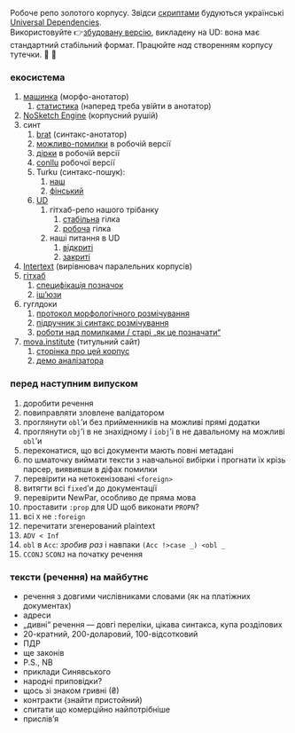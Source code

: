 Робоче репо золотого корпусу. Звідси [скриптами](https://github.com/mova-institute/lib) будуються українські [Universal Dependencies](http://universaldependencies.org).  
Використовуйте 👉[збудовану версію](https://github.com/UniversalDependencies/UD_Ukrainian-IU/tree/dev), викладену на UD: вона має стандартний стабільний формат. Працюйте _над_ створенням корпусу тутечки. :honeybee: :microscope:



### екосистема

1. [машинка](https://lab.mova.institute/apps/annotator) (морфо-анотатор)
    1. [статистика](https://lab.mova.institute/api/annotator/getStats) (наперед треба увійти в анотатор)
1. [NoSketch Engine](https://mova.institute/bonito/run.cgi/first?corpname=zoloto&reload=1&iquery=&queryselector=iqueryrow&lemma=&lpos=&phrase=&word=&wpos=&char=&cql=&default_attr=word&fc_lemword_window_type=both&fc_lemword_wsize=5&fc_lemword=&fc_lemword_type=all&fc_pos_window_type=both&fc_pos_wsize=5&fc_pos_type=all&fsca_doc.title=&fsca_doc.author=&fsca_doc.original_author=&fsca_doc.date=) (корпусний рушій)
1. синт
    1. [brat](https://lab.mova.institute/brat/#/ud/) (синтакс-анотатор)
    1. [можливо-помилки](https://lab.mova.institute/files/pomylky_robochoho_tb.html) в робочій версії
    1. [дірки](https://lab.mova.institute/files/dirky_robochoho_tb.html) в робочій версії
    1. [conllu](https://lab.mova.institute/files/robochyi_tb.conllu.txt) робочої версії
    1. Turku (синтакс-пошук):
        1. [наш](https://lab.mova.institute/dep_search/)
        1. [фінський](http://bionlp-www.utu.fi/dep_search/)
    1. [UD](http://universaldependencies.org)
        1. гітхаб-репо нашого трібанку
            1. [стабільна](https://github.com/UniversalDependencies/UD_Ukrainian) гілка
            1. [робоча](https://github.com/UniversalDependencies/UD_Ukrainian/tree/dev) гілка
        1. наші питання в UD
            1. [відкриті](https://github.com/UniversalDependencies/docs/issues/created_by/msklvsk)
            1. [закриті](https://github.com/UniversalDependencies/docs/issues?q=is%3Aissue+author%3Amsklvsk+is%3Aclosed)
1. [Intertext](https://lab.mova.institute/intertext) (вирівнювач паралельних корпусів)
1. [гітхаб](https://github.com/mova-institute)
    1. [специфікація позначок](https://github.com/msklvsk/corpus/blob/master/docs/tagset.md)
    1. [іш’юзи](https://github.com/mova-institute/zoloto/issues)
1. гуглдоки
    1. [протокол морфологічного розмічування](https://docs.google.com/document/d/1giVJdDax4v_YLlv0OaZaVvf23Lwul8BiPlT8MBvZBek/edit)
    1. [підручник зі синтакс розмічування](https://docs.google.com/document/d/1ZfdtfWlNM6Ca-Ps50TVE-g416wpjXxr5Uxmex8oKzng)
    1. [роботи над помилками / старі „як це позначати“](https://drive.google.com/drive/u/0/folders/0B-eNN4I2IodObXFldURJV1VGdnM)
1. [mova.institute](https://mova.institute) (титульний сайт)
    1. [сторінка про цей корпус](https://mova.institute/золотий_стандарт)
    1. [демо аналізатора](https://mova.institute/аналізатор)


### перед наступним випуском
1. доробити речення
1. повиправляти зловлене валідатором
1. проглянути `obl`’и без прийменників на можливі прямі додатки
1. проглянути `obj`’і в не знахідному і `iobj`’і в не давальному на можливі `obl`’и
1. переконатися, що всі документи мають повні метадані
1. по шматочку виймати тексти з навчальної вибірки і прогнати їх крізь парсер, виявивши в діфах помилки
1. перевірити на нетокенізовані `<foreign>`
1. витягти всі `fixed`’и до документації
1. перевірити NewPar, особливо де пряма мова
1. проставити `:prop` для UD щоб виконати `PROPN`?
1. всі `X` не `:foreign`
1. перечитати згенерований plaintext
1. `ADV < Inf`
1. `obl` в `Acc`: _зробив раз_ і навпаки `(Acc !>case _) <obl _`
1. `CCONJ` `SCONJ` на початку речення


### тексти (речення) на майбутнє
- речення з довгими числівниками словами (як на платіжних документах)
- адреси
- „дивні“ речення — довгі переліки, цікава синтакса, купа розділових
- 20-кратний, 200-доларовий, 100-відсотковий
- ПДР
- ще законів
- P.S., NB
- приклади Синявського
- народні приповідки?
- щось зі знаком гривні (₴)
- контракти (знайти пристойний)
- спитати що комерційно найпотрібніше
- прислів’я
